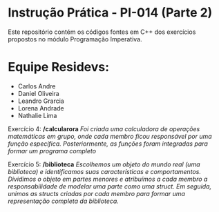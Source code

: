 # Instrução Prática - PI-014  (Parte 2)

Este repositório contém os códigos fontes em C++ dos exercícios propostos no módulo Programação Imperativa. 

# Equipe Residevs:
  - Carlos Andre
  - Daniel Oliveira
  - Leandro Grarcia
  - Lorena Andrade
  - Nathalie Lima

Exercício 4: **/calcularora** *Foi criada uma calculadora de operações matemáticas em grupo, onde cada membro ficou responsável por uma função específica. Posteriormente, as funções foram integradas para formar um programa completo*

Exercício 5: **/biblioteca** *Escolhemos um objeto do mundo real (uma biblioteca) e identificamos suas características e comportamentos. Dividimos o objeto em partes menores e atribuímos a cada membro a responsabilidade de modelar uma parte como uma struct. Em seguida, unimos as structs criadas por cada membro para formar uma representação completa da biblioteca.*


